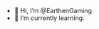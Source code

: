 - 👋 Hi, I’m @EarthenGaming
- 🌱 I’m currently learning.

<!---
EarthenGaming/EarthenGaming is a ✨ special ✨ repository because its `README.md` (this file) appears on your GitHub profile.
You can click the Preview link to take a look at your changes.
--->
